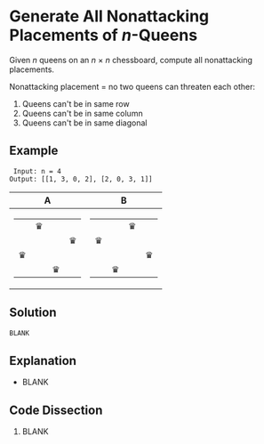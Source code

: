 # Generate All Nonattacking Placements of _n_-Queens
Given _n_ queens on an _n_ &times; _n_ chessboard, compute all nonattacking placements.

Nonattacking placement = no two queens can threaten each other:
1. Queens can't be in same row
2. Queens can't be in same column
3. Queens can't be in same diagonal

## Example
```
 Input: n = 4
Output: [[1, 3, 0, 2], [2, 0, 3, 1]]
```

| A | B |
|---|---|
|<table><tr><td></td><td>&#9819;</td><td></td><td></td></tr><tr><td></td><td></td><td></td><td>&#9819;</td></tr><tr><td>&#9819;</td><td></td><td></td><td></td></tr><tr><td></td><td></td><td>&#9819;</td><td></td></tr></table>|<table><tr><td></td><td></td><td>&#9819;</td><td></td></tr><tr><td>&#9819;</td><td></td><td></td><td></td></tr><tr><td></td><td></td><td></td><td>&#9819;</td></tr><tr><td></td><td>&#9819;</td><td></td><td></td></tr></table>|

## Solution
```python
BLANK
```

## Explanation
* BLANK

## Code Dissection
1. BLANK